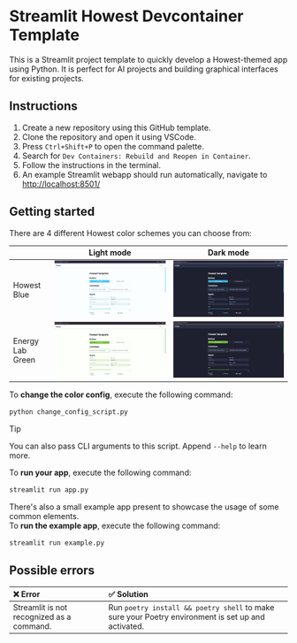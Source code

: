 # Streamlit Howest Devcontainer Template

This is a Streamlit project template to quickly develop a Howest-themed app using Python.
It is perfect for AI projects and building graphical interfaces for existing projects.

## Instructions

1. Create a new repository using this GitHub template.
2. Clone the repository and open it using VSCode.
3. Press `Ctrl+Shift+P` to open the command palette.
4. Search for `Dev Containers: Rebuild and Reopen in Container`.
5. Follow the instructions in the terminal.
6. An example Streamlit webapp should run automatically, navigate to [http://localhost:8501/](http://localhost:8501/)

## Getting started

There are 4 different Howest color schemes you can choose from:

|                  | Light mode                                                      | Dark mode                                                     |
| ---------------- | --------------------------------------------------------------- | ------------------------------------------------------------- |
| Howest Blue      | ![Howest Blue Light](.github/streamlit-howest-blue-light.png)   | ![Howest Blue Dark](.github/streamlit-howest-blue-dark.png)   |
| Energy Lab Green | ![Howest Green Light](.github/streamlit-howest-green-light.png) | ![Howest Green Dark](.github/streamlit-howest-green-dark.png) |

To **change the color config**, execute the following command:

```bash
python change_config_script.py
```

> [!TIP]
> You can also pass CLI arguments to this script. Append `--help` to learn more.

To **run your app**, execute the following command:
```bash
streamlit run app.py
```

There's also a small example app present to showcase the usage of some common elements.<br>
To **run the example app**, execute the following command:
```bash
streamlit run example.py
```

## Possible errors


| **❌ Error** | **✅ Solution** |
| :--- | :--- |
| Streamlit is not recognized as a command. | Run `poetry install && poetry shell` to make sure your Poetry environment is set up and activated. |